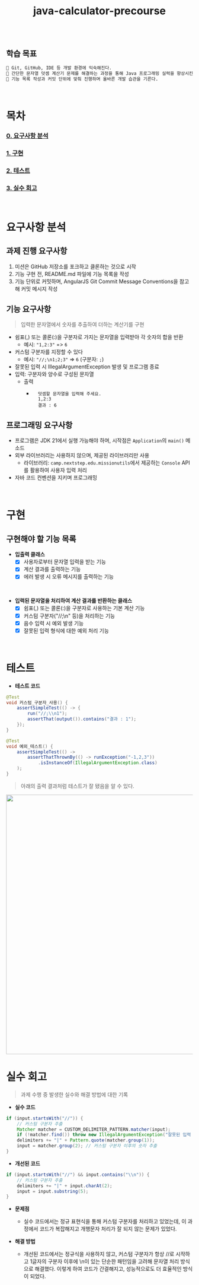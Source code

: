 <div align="center">

<h1>java-calculator-precourse</h1>

<br />

</div>

<br />

## 학습 목표
```markdown
📝 Git, GitHub, IDE 등 개발 환경에 익숙해진다.
📝 간단한 문자열 덧셈 계산기 문제를 해결하는 과정을 통해 Java 프로그래밍 실력을 향상시킨다
📝 기능 목록 작성과 커밋 단위에 맞춰 진행하며 올바른 개발 습관을 기른다.
```

<br />

# 목차

### [0. 요구사항 분석](#요구사항-분석)

### [1. 구현](#구현)

### [2. 테스트](#테스트)

### [3. 실수 회고](#실수-회고)

<br />

# 요구사항 분석

## 과제 진행 요구사항
1. 미션은 GitHub 저장소를 포크하고 클론하는 것으로 시작
2. 기능 구현 전, README.md 파일에 기능 목록을 작성
3. 기능 단위로 커밋하며, AngularJS Git Commit Message Conventions을 참고해 커밋 메시지 작성


## 기능 요구사항
> 입력한 문자열에서 숫자를 추출하여 더하는 계산기를 구현
- 쉼표(,) 또는 콜론(:)을 구분자로 가지는 문자열을 입력받아 각 숫자의 합을 반환
    - 예시: `"1,2:3"` => `6`
- 커스텀 구분자를 지정할 수 있다
    - 예시: `"//;\n1;2;3"` => `6` (구분자: `;`)
- 잘못된 입력 시 IllegalArgumentException 발생 및 프로그램 종료
- 입력: 구분자와 양수로 구성된 문자열
  - 출력
    - ```console
        덧셈할 문자열을 입력해 주세요.
        1,2:3
        결과 : 6
      ```


## 프로그래밍 요구사항
- 프로그램은 JDK 21에서 실행 가능해야 하며, 시작점은 `Application`의 `main()` 메소드
- 외부 라이브러리는 사용하지 않으며, 제공된 라이브러리만 사용
  - 라이브러리: `camp.nextstep.edu.missionutils`에서 제공하는 `Console` API를 활용하여 사용자 입력 처리
- 자바 코드 컨벤션을 지키며 프로그래밍

<br />

# 구현

## 구현해야 할 기능 목록

- **입출력 클래스**
  - [x] 사용자로부터 문자열 입력을 받는 기능
  - [x] 계산 결과를 출력하는 기능
  - [x] 에러 발생 시 오류 메시지를 출력하는 기능

<br />

- **입력된 문자열을 처리하여 계산 결과를 반환하는 클래스**
  - [x] 쉼표(,) 또는 콜론(:)을 구분자로 사용하는 기본 계산 기능
  - [x] 커스텀 구분자("//;\n" 등)을 처리하는 기능
  - [x] 음수 입력 시 예외 발생 기능
  - [x] 잘못된 입력 형식에 대한 예외 처리 기능

<br />

# 테스트
- **테스트 코드**
```java
@Test
void 커스텀_구분자_사용() {
    assertSimpleTest(() -> {
        run("//;\\n1");
        assertThat(output()).contains("결과 : 1");
    });
}

@Test
void 예외_테스트() {
    assertSimpleTest(() ->
        assertThatThrownBy(() -> runException("-1,2,3"))
            .isInstanceOf(IllegalArgumentException.class)
    );
}
```


> 아래의 출력 결과처럼 테스트가 잘 됐음을 알 수 있다.

<img src="https://github.com/user-attachments/assets/03ba9aa5-1a98-42f5-b3ec-9bb62668869f" width="700;" alt="">

<br />

# 실수 회고

> 과제 수행 중 발생한 실수와 해결 방법에 대한 기록

- **실수 코드**
```java
if (input.startsWith("//")) {
    // 커스텀 구분자 추출
    Matcher matcher = CUSTOM_DELIMITER_PATTERN.matcher(input);
    if (!matcher.find()) throw new IllegalArgumentException("잘못된 입력 형식입니다.");
    delimiters += "|" + Pattern.quote(matcher.group(1));
    input = matcher.group(2); // 커스텀 구분자 이후의 숫자 추출
}
```

- **개선된 코드**
```java
if (input.startsWith("//") && input.contains("\\n")) {
    // 커스텀 구분자 추출
    delimiters += "|" + input.charAt(2);
    input = input.substring(5);
}
```

- **문제점**
    - 실수 코드에서는 정규 표현식을 통해 커스텀 구분자를 처리하고 있었는데, 이 과정에서 코드가 복잡해지고 개행문자 처리가 잘 되지 않는 문제가 있었다.

- **해결 방법**
    - 개선된 코드에서는 정규식을 사용하지 않고, 커스텀 구분자가 항상 //로 시작하고 1글자의 구분자 이후에 \n이 있는 단순한 패턴임을 고려해 문자열 처리 방식으로 해결했다. 이렇게 하여 코드가 간결해지고, 성능적으로도 더 효율적인 방식이 되었다.

<br />